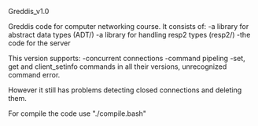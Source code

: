 Greddis_v1.0

Greddis code for computer networking course.
It consists of:
-a library for abstract data types (ADT/)
-a library for handling resp2 types (resp2/)
-the code for the server

This version supports:
-concurrent connections
-command pipeling
-set, get and client_setinfo commands in all their versions, unrecognized command error.

However it still has problems detecting closed connections and deleting them.

For compile the code use "./compile.bash"
